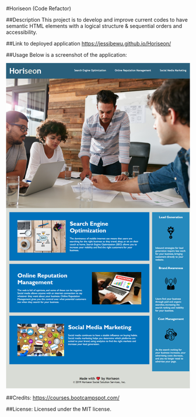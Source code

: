 #Horiseon (Code Refactor)

##Description 
This project is to develop and improve current codes to have semantic HTML elements with a logical structure & sequential orders and accessibility. 

##Link to deployed application 
https://jessibewu.github.io/Horiseon/

##Usage 
Below is a screenshot of the application: 

![alt text](./assets/images/screenshot.png) 

##Credits: 
https://courses.bootcampspot.com/

##License: 
Licensed under the MIT license.